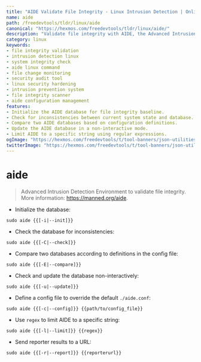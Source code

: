 ```yaml
---
title: "AIDE Validate File Integrity - Linux Intrusion Detection | Online Free DevTools by Hexmos"
name: aide
path: /freedevtools/tldr/linux/aide
canonical: "https://hexmos.com/freedevtools/tldr/linux/aide/"
description: "Validate file integrity with AIDE, the Advanced Intrusion Detection Environment for Linux systems. Detect system changes and ensure security. Free online tool, no registration required."
category: linux
keywords:
- file integrity validation
- intrusion detection linux
- system integrity check
- aide linux command
- file change monitoring
- security audit tool
- linux security hardening
- intrusion prevention system
- file integrity scanner
- aide configuration management
features:
- Initialize the AIDE database for file integrity baseline.
- Check for inconsistencies between current system state and database.
- Compare two AIDE databases based on configuration definitions.
- Update the AIDE database in a non-interactive mode.
- Limit AIDE to a specific string using regular expressions.
ogImage: "https://hexmos.com/freedevtools/t/tool-banners/json-utilities-banner.png"
twitterImage: "https://hexmos.com/freedevtools/t/tool-banners/json-utilities-banner.png"
---
```


# aide

> Advanced Intrusion Detection Environment to validate file integrity.
> More information: <https://manned.org/aide>.

- Initialize the database:

`sudo aide {{[-i|--init]}}`

- Check the database for inconsistencies:

`sudo aide {{[-C|--check]}}`

- Compare two databases according to definitions in the config file:

`sudo aide {{[-E|--compare]}}`

- Check and update the database non-interactively:

`sudo aide {{[-u|--update]}}`

- Define a config file to override the default `./aide.conf`:

`sudo aide {{[-c|--config]}} {{path/to/config_file}}`

- Use `regex` to limit AIDE to a specific string:

`sudo aide {{[-l|--limit]}} {{regex}}`

- Send reporter results to a URL:

`sudo aide {{[-r|--report]}} {{reporterurl}}`
